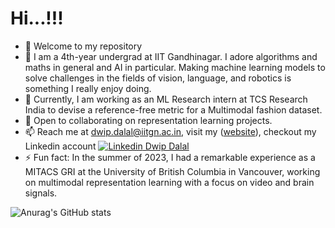  # Hi...!!!

- 🌱 Welcome to my repository
- 🔭 I am a 4th-year undergrad at IIT Gandhinagar. I adore algorithms and maths in general and AI in particular. Making machine learning models to solve challenges in the fields of vision, language, and robotics is something I really enjoy doing.
- 🔭 Currently, I am working as an ML Research intern at TCS Research India to devise a reference-free metric for a Multimodal fashion dataset.
- 👯 Open to collaborating on representation learning projects.
- 📫 Reach me at dwip.dalal@iitgn.ac.in, visit my  ([website](https://dwipddalal.github.io/)), checkout my Linkedin account [![Linkedin](https://i.stack.imgur.com/gVE0j.png) Dwip Dalal](https://www.linkedin.com/in/dwip-dalal-a7a440190)&nbsp;
- ⚡ Fun fact:  In the summer of 2023, I had a remarkable experience as a MITACS GRI at the University of British Columbia in Vancouver, working on multimodal representation learning with a focus on video and brain signals.


![Anurag's GitHub stats](https://github-readme-stats.vercel.app/api?username=dwipddalal&count_private=true&show_icons=true&theme=dark)

<!---
dwipddalal/dwipddalal is a ✨ special ✨ repository because its `README.md` (this file) appears on your GitHub profile.
You can click the Preview link to take a look at your changes.
--->
